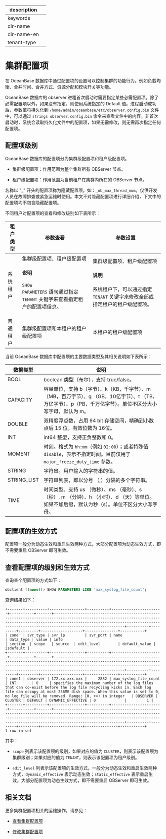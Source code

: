 |description||
|---|---|
|keywords||
|dir-name||
|dir-name-en||
|tenant-type||

# 集群配置项

在 OceanBase 数据库中通过配置项的设置可以控制集群的功能行为，例如负载均衡、合并时间、合并方式、资源分配和模块开关等功能。

OceanBase 数据库的 observer 进程首次启动时需要指定某些必需配置项。除了必需配置项以外，如果没有指定，则使用系统指定的 Default 值。进程启动成功后，参数值将持久化到 `/home/admin/oceanbase/etc/observer.config.bin` 文件中，可以通过 `strings observer.config.bin` 命令来查看文件中的内容。非首次启动时，系统会读取持久化文件中的配置项，如果无需修改，则无需再次指定任何配置项。

## 配置项级别

OceanBase 数据库的配置项分为集群级配置项和租户级配置项。

* 集群级配置项：作用范围为整个集群所有 OBServer 节点。

* 租户级配置项：作用范围为当前租户在集群内所在的 OBServer 节点。

名称以 "_" 开头的配置项称为隐藏配置项，如：`_ob_max_thread_num`。仅供开发人员在故障排查或紧急运维时使用。本文不对隐藏配置项进行详细介绍，下文中的配置项均不包含隐藏配置项。

不同租户对配置项的查看和修改级别如下表所示：

| 租户类型 |   参数查看   |      参数设置    |
|------|----------------------|---------------|
| 系统租户 | 集群级配置项、租户级配置项<main id="notice" type='explain'><h4>说明</h4><p><code>SHOW PARAMETERS</code> 语句通过指定 <code>TENANT</code> 关键字来查看指定租户的配置项信息。 </p></main> | 集群级配置项、租户级配置项<main id="notice" type='explain'><h4>说明</h4><p>系统租户下，可以通过指定 <code>TENANT</code> 关键字来修改全部或指定租户的租户级配置项。 </p></main> |
| 普通租户 | 集群级配置项和本租户的租户级配置项    | 本租户的租户级配置项   |

当前 OceanBase 数据库中配置项的主要数据类型及其相关说明如下表所示：

|    数据类型     |       说明     |
|-------------|---------|
| BOOL        | boolean 类型（布尔），支持 true/false。    |
| CAPACITY    | 容量单位，支持 b（字节）、k（KB，千字节）、m （MB，百万字节）、g （GB，10亿字节）、t （TB，万亿字节）、p（PB，千万亿字节）。单位不区分大小写字母，默认为 m。 |
| DOUBLE      | 双精度浮点数，占用 64 bit 存储空间，精确到小数点后 15 位，有效位数为 16位。    |
| INT         | int64 整型，支持正负整数和 0。             |
| MOMENT      | 时刻。格式为 `hh:mm`（例如 `02:00`）；或者特殊值 `disable`，表示不指定时间。目前仅用于 `major_freeze_duty_time` 参数。         |
| STRING      | 字符串。用户输入的字符串的值。      |
| STRING_LIST | 字符串列表，即以分号 （;）分隔的多个字符串。     |
| TIME        | 时间类型。支持 us （微秒）、ms （毫秒）、s （秒）, m （分钟）、h （小时）、d （天）等单位。如果不加后缀，默认为秒（s）。单位不区分大小写字母。  |

## 配置项的生效方式

配置项一般分为动态生效和重启生效两种方式，大部分配置项为动态生效方式，即不需要重启 OBServer 即可生效。

## 查看配置项的级别和生效方式

查询某个配置项的方式如下：

```sql
obclient [(none)]> SHOW PARAMETERS LIKE 'max_syslog_file_count';
```

查询结果如下：

```shell
+-------+----------+----------------+----------+-----------------------+-----------+-------+--------------------------------------------------------------------------------------------------------------------------------------------------------------------------------------------------------------------------------------------------+----------+---------+---------+-------------------+---------------+-----------+
| zone  | svr_type | svr_ip         | svr_port | name                  | data_type | value | info                                                                                                                                                                                                                                             | section  | scope   | source  | edit_level        | default_value | isdefault |
+-------+----------+----------------+----------+-----------------------+-----------+-------+--------------------------------------------------------------------------------------------------------------------------------------------------------------------------------------------------------------------------------------------------+----------+---------+---------+-------------------+---------------+-----------+
| zone1 | observer | 172.xx.xxx.xxx |     2882 | max_syslog_file_count | INT       | 0     | specifies the maximum number of the log files that can co-exist before the log file recycling kicks in. Each log file can occupy at most 256MB disk space. When this value is set to 0, no log file will be removed. Range: [0, +∞) in integer   | OBSERVER | CLUSTER | DEFAULT | DYNAMIC_EFFECTIVE | 0             |         1 |
+-------+----------+----------------+----------+-----------------------+-----------+-------+--------------------------------------------------------------------------------------------------------------------------------------------------------------------------------------------------------------------------------------------------+----------+---------+---------+-------------------+---------------+-----------+
1 row in set
```

其中：

* `scope` 列表示该配置项的级别，如果对应的值为 `CLUSTER`，则表示该配置项为集群级别；如果对应的值为 `TENANT`，则表示该配置项为租户级别。

* `edit_level` 列表示该配置项的生效方式，一般分为动态生效和重启生效两种方式，`dynamic_effective` 表示动态生效；`static_effective` 表示重启生效。大部分配置项为动态生效方式，即不需要重启 OBServer 即可生效。

## 相关文档

更多集群配置项相关的运维操作，请参见：

* [查看集群配置项](300.common-cluster-operations/1200.view-cluster-parameters.md)

* [修改集群配置项](300.common-cluster-operations/1300.modify-cluster-parameters.md)
